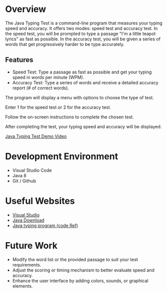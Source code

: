 # Overview

The Java Typing Test is a command-line program that measures your typing speed and accuracy. It offers two modes: speed test and accuracy test. In the speed test, you will be prompted to type a passage "I'm a little teapot lyrics" as fast as possible. In the accuracy test, you will be given a series of words that get progressively harder to be type accurately.

## Features

- Speed Test: Type a passage as fast as possible and get your typing speed in words per minute (WPM).
- Accuracy Test: Type a series of words and receive a detailed accuracy report (# of correct words).


The program will display a menu with options to choose the type of test.

Enter 1 for the speed test or 2 for the accuracy test.

Follow the on-screen instructions to complete the chosen test.

After completing the test, your typing speed and accuracy will be displayed.



[Java Typing Test Demo Video](https://youtu.be/zz1AqtFLuhg)

# Development Environment

* Visual Studio Code
* Java 8
* Git / Github


# Useful Websites


- [Visual Studio](https://code.visualstudio.com/)
- [Java Download](https://www.java.com/download/ie_manual.jsp)
- [Java typing program (code Ref)](https://iq.opengenus.org/typing-speed-test-in-java/)


# Future Work

- Modify the word list or the provided passage to suit your test requirements.
- Adjust the scoring or timing mechanism to better evaluate speed and accuracy.
- Enhance the user interface by adding colors, sounds, or graphical elements.